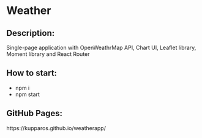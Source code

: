 <h1>Weather</h1>

<h2>Description:</h2>

<p>Single-page application with OpenWeathrMap API, Chart UI, Leaflet library, Moment library and React Router</p>

<h2>How to start:</h2>

- npm i
- npm start

<h2>GitHub Pages:</h2>

<p>https://kupparos.github.io/weatherapp/</p>
